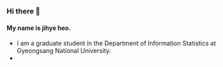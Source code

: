 ### Hi there 👋

#### My name is jihye heo.


- I am a graduate student in the Department of Information Statistics at Gyeongsang National University.
- 

